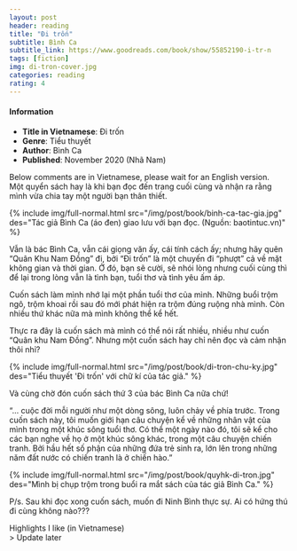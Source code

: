 ```yaml
---
layout: post
header: reading
title: "Đi trốn"
subtitle: Bình Ca
subtitle_link: https://www.goodreads.com/book/show/55852190-i-tr-n
tags: [fiction]
img: di-tron-cover.jpg
categories: reading
rating: 4
---
```

<h4 class="post-more">Information</h4>

- **Title in Vietnamese**: Đi trốn
- **Genre**: Tiểu thuyết
- **Author**: Bình Ca
- **Published**: November 2020 (Nhã Nam)

<div class="alert alert-success" role="alert">
Below comments are in Vietnamese, please wait for an English version.
</div>
Một quyển sách hay là khi bạn đọc đến trang cuối cùng và nhận ra rằng mình vừa chia tay một người bạn thân thiết.

{% include img/full-normal.html src="/img/post/book/binh-ca-tac-gia.jpg" des="Tác giả Bình Ca (áo đen) giao lưu với bạn đọc. (Nguồn: baotintuc.vn)" %}

Vẫn là bác Bình Ca, vẫn cái giọng văn ấy, cái tính cách ấy; nhưng hãy quên “Quân Khu Nam Đồng” đi, bởi “Đi trốn” là một chuyến đi “phượt” cả về mặt không gian và thời gian. Ở đó, bạn sẽ cười, sẽ nhói lòng nhưng cuối cùng thì để lại trong lòng vẫn là tình bạn, tuổi thơ và tình yêu ấm áp.

Cuốn sách làm mình nhớ lại một phần tuổi thơ của mình. Những buổi trộm ngô, trộm khoai rồi sau đó mới phát hiện ra trộm đúng ruộng nhà mình. Còn nhiều thứ khác nữa mà mình không thể kể hết.

Thực ra đây là cuốn sách mà mình có thể nói rất nhiều, nhiều như cuốn “Quân khu Nam Đồng”. Nhưng một cuốn sách hay chỉ nên đọc và cảm nhận thôi nhỉ?

{% include img/full-normal.html src="/img/post/book/di-tron-chu-ky.jpg" des="Tiểu thuyết 'Đi trốn' với chữ kí của tác giả." %}

Và cùng chờ đón cuốn sách thứ 3 của bác Bình Ca nữa chứ!

“... cuộc đời mỗi người như một dòng sông, luôn chảy về phía trước. Trong cuốn sách này, tôi muốn giới hạn câu chuyện kể về những nhân vật của mình trong một khúc sông tuổi thơ. Có thể một ngày nào đó, tôi sẽ kể cho các bạn nghe về họ ở một khúc sông khác, trong một câu chuyện chiến tranh. Bởi hầu hết số phận của những đứa trẻ sinh ra, lớn lên trong những năm đất nước có chiến tranh là ở chiến hào.”

{% include img/full-normal.html src="/img/post/book/quyhk-di-tron.jpg" des="Mình bị chụp trộm trong buổi ra mắt sách của tác giả Bình Ca." %}

P/s. Sau khi đọc xong cuốn sách, muốn đi Ninh Bình thực sự. Ai có hứng thú đi cùng không nào???

<div class="tomTat">
<div id="btTomTat" class="collapsed" data-toggle="collapse" href="#ndTomTat"><span>Highlights I like (in Vietnamese)</span></div>
<div id="ndTomTat" markdown="1" class="collapse multi-collapse">
>  Update later
</div>
</div>